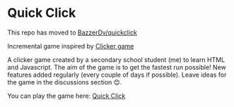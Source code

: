 # Quick Click
This repo has moved to [BazzerDv/quickclick](https://github.com/BazzerDv/quickclick)

Incremental game inspired by [Clicker game](https://www.tetralark.com/ClickerJs/)

A clicker game created by a secondary school student (me) to learn HTML and Javascript. The aim of the game is to get the fastest run possible! New features added regularly (every couple of days if possible). Leave ideas for the game in the discussions section &#128522;.

You can play the game here:
[Quick Click](https://bazzerdv.github.io/quickclick/)
